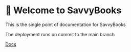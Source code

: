 # 🔮 Welcome to SavvyBooks
This is the single point of documentation for SavvyBooks

The deployment runs on commit to the main branch

[Docs](https://savvybooks.github.io/docs)

